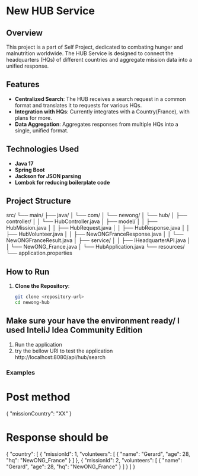 # New HUB Service

## Overview
 This project is a part of Self Project,  dedicated to combating hunger and malnutrition worldwide. The HUB Service is designed to connect the headquarters (HQs) of different countries and aggregate mission data into a unified response.

## Features

- **Centralized Search**: The HUB receives a search request in a common format and translates it to requests for various HQs.
- **Integration with HQs**: Currently integrates with a Country(France), with plans for more.
- **Data Aggregation**: Aggregates responses from multiple HQs into a single, unified format.

## Technologies Used

- **Java 17**
- **Spring Boot**
- **Jackson for JSON parsing**
- **Lombok for reducing boilerplate code**

## Project Structure
src/
└── main/
├── java/
│ └── com/
│ └── newong/
│ └── hub/
│ ├── controller/
│ │ └── HubController.java
│ ├── model/
│ │ ├── HubMission.java
│ │ ├── HubRequest.java
│ │ ├── HubResponse.java
│ │ ├── HubVolunteer.java
│ │ ├── NewONGFranceResponse.java
│ │ └── NewONGFranceResult.java
│ ├── service/
│ │ ├── IHeadquarterAPI.java
│ │ └── NewONG_France.java
│ └── HubApplication.java
└── resources/
└── application.properties



## How to Run

1. **Clone the Repository**:
   ```sh
   git clone <repository-url>
   cd newong-hub

## Make sure your have the environment ready/ I used InteliJ Idea Community Edition
1. Run the application
2. try the bellow URI to test the application
http://localhost:8080/api/hub/search

### Examples

# Post method
{
    "missionCountry": "XX"
}


# Response should be
{
    "country": [
        {
            "missionId": 1,
            "volunteers": [
                {
                    "name": "Gerard",
                    "age": 28,
                    "hq": "NewONG_France"
                }
            ]
        },
        {
            "missionId": 2,
            "volunteers": [
                {
                    "name": "Gerard",
                    "age": 28,
                    "hq": "NewONG_France"
                }
            ]
        }
    ]
}

